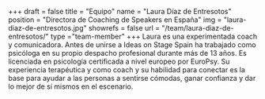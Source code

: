 +++
draft		= false
title		= "Equipo"
name		= "Laura Díaz de Entresotos"
position 	= "Directora de Coaching de Speakers en España"
img			= "laura-diaz-de-entresotos.jpg"
showrefs	= false
url			= "/team/laura-diaz-de-entresotos/"
type		="team-member"
+++
Laura es una experimentada coach y comunicadora. Antes de unirse a Ideas on Stage Spain ha trabajado como psicóloga en su propio despacho profesional durante más de 13 años. Es licenciada en psicología certificada a nivel europeo por EuroPsy. Su experiencia terapéutica y como coach y su habilidad para conectar es la base para ayudar a las personas a sentirse cómodas, ganar confianza y dar lo mejor de sí mismos en el escenario.